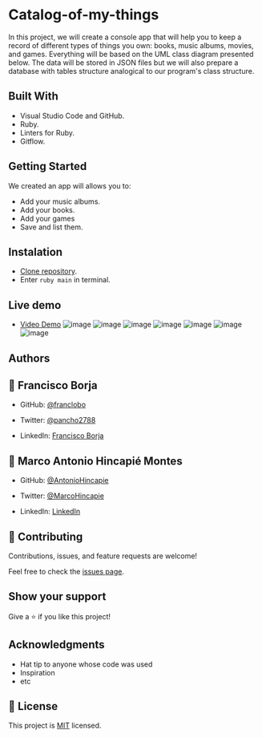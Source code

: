 # Catalog-of-my-things
In this project, we will create a console app that will help you to keep a record of different types of things you own: books, music albums, movies, and games. Everything will be based on the UML class diagram presented below. The data will be stored in JSON files but we will also prepare a database with tables structure analogical to our program's class structure.

## Built With

- Visual Studio Code and GitHub.
- Ruby.
- Linters for Ruby.
- Gitflow.

## Getting Started

We created an app will allows you to:

- Add your music albums.
- Add your books.
- Add your games
- Save and list them.

## Instalation
- [Clone repository](git@github.com:franclobo/Catalog-of-my-things.git).
- Enter `ruby main` in terminal.

## Live demo
- [Video Demo](https://drive.google.com/file/d/1ZZGcgg7LHNh02Z1MvpfAYAuRcHa6p0fs/view?usp=sharing)
![image](https://user-images.githubusercontent.com/58642949/203120981-cc8f5fd1-326f-4028-a883-bb9a11efb7fa.png)
![image](https://user-images.githubusercontent.com/58642949/203121090-e5d06be5-108f-46b3-9ac7-14e0df2f5e28.png)
![image](https://user-images.githubusercontent.com/58642949/203121726-9ccf70a7-e060-458a-975f-48c1e8ef9161.png)
![image](https://user-images.githubusercontent.com/58642949/203121961-0fb8988f-8335-495a-a5a9-68ae21e39638.png)
![image](https://user-images.githubusercontent.com/58642949/203122272-779f3379-f3a4-4338-a731-33d82f57d2dd.png)
![image](https://user-images.githubusercontent.com/58642949/203122597-6deb2474-5e18-4bfb-93b9-5a46c5f35527.png)
![image](https://user-images.githubusercontent.com/58642949/203122764-989a38fe-ad26-4f29-908e-73c3bd4067b8.png)


## Authors

## 👤 Francisco Borja

- GitHub: [@franclobo](https://github.com/franclobo)

- Twitter: [@pancho2788](https://twitter.com/Pancho2788)

- LinkedIn: [Francisco Borja](https://www.linkedin.com/in/francisco-borja-lobato/)

## 👤 **Marco Antonio Hincapié Montes**

- GitHub: [@AntonioHincapie](https://github.com/AntonioHincapie)

- Twitter: [@MarcoHincapie](https://twitter.com/MarcoHincapie)

- LinkedIn: [LinkedIn](https://www.linkedin.com/in/marco-hincapi%C3%A9-7a76751a3/)

## 🤝 Contributing

Contributions, issues, and feature requests are welcome!

Feel free to check the [issues page](../../issues/).

## Show your support

Give a ⭐️ if you like this project!

## Acknowledgments

- Hat tip to anyone whose code was used
- Inspiration
- etc

## 📝 License

This project is [MIT](./LICENSE) licensed.

